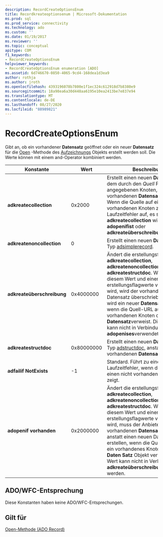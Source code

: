 ```yaml
---
description: RecordCreateOptionsEnum
title: Recordkreateoptionsenum | Microsoft-Dokumentation
ms.prod: sql
ms.prod_service: connectivity
ms.technology: ado
ms.custom: ''
ms.date: 01/19/2017
ms.reviewer: ''
ms.topic: conceptual
apitype: COM
f1_keywords:
- RecordCreateOptionsEnum
helpviewer_keywords:
- RecordCreateOptionsEnum enumeration [ADO]
ms.assetid: 6d746670-0850-4065-9cd4-168dea1d3ea9
author: rothja
ms.author: jroth
ms.openlocfilehash: 4393196078b7800e1f1ec324c612918d7b8380e9
ms.sourcegitcommit: 18a98ea6a30d448aa6195e10ea2413be7e837e94
ms.translationtype: MT
ms.contentlocale: de-DE
ms.lasthandoff: 08/27/2020
ms.locfileid: "88989821"
---
```

# <a name="recordcreateoptionsenum"></a>RecordCreateOptionsEnum
Gibt an, ob ein vorhandener **Datensatz** geöffnet oder ein neuer **Datensatz** für die [Open](./open-method-ado-record.md) -Methode des [Aufzeichnungs](./record-object-ado.md) Objekts erstellt werden soll. Die Werte können mit einem and-Operator kombiniert werden.  
  
|Konstante|Wert|Beschreibung|  
|--------------|-----------|-----------------|  
|**adkreatecollection**|0x2000|Erstellt einen neuen **Datensatz** an dem durch den *Quell* Parameter angegebenen Knoten, anstatt einen vorhandenen **Datensatz**zu öffnen. Wenn die Quelle auf einen vorhandenen Knoten zeigt, tritt ein Laufzeitfehler auf, es sei denn, **adkreatecollection** wird mit **adopenifist** oder **adkreateüberschreibung**kombiniert.|  
|**adkreatenoncollection**|0|Erstellt einen neuen **Datensatz** vom Typ [adsimplerecord](./recordtypeenum.md).|  
|**adkreateüberschreibung**|0x4000000|Ändert die erstellungsflags **adkreatecollection**, **adkreatenoncollection**und **adkreatestructdoc**. Wenn oder mit diesem Wert und einem der erstellungsflagwerte verwendet wird, wird der vorhandene Datensatz überschrieben, und es wird ein neuer **Datensatz** erstellt, wenn die Quell-URL auf einen vorhandenen Knoten oder **Datensatz**verweist. Dieser Wert kann nicht in Verbindung mit **adopenises**verwendet werden.|  
|**adkreatestructdoc**|0x80000000|Erstellt einen neuen **Datensatz** vom Typ [adstructdoc](./recordtypeenum.md), anstatt einen vorhandenen **Datensatz**zu öffnen.|  
|**adfailif NotExists**|-1|Standard. Führt zu einem Laufzeitfehler, wenn die *Quelle* auf einen nicht vorhandenen Knoten zeigt.|  
|**adopenif vorhanden**|0x2000000|Ändert die erstellungsflags **adkreatecollection**, **adkreatenoncollection**und **adkreatestructdoc**. Wenn oder mit diesem Wert und einem der erstellungsflagwerte verwendet wird, muss der Anbieter den vorhandenen **Datensatz** öffnen, anstatt einen neuen Datensatz zu erstellen, wenn die Quell-URL auf ein vorhandenes Knoten-oder **Daten Satz** Objekt verweist. Dieser Wert kann nicht in Verbindung mit **adkreateüberschreibung**verwendet werden.|  
  
## <a name="adowfc-equivalent"></a>ADO/WFC-Entsprechung  
 Diese Konstanten haben keine ADO/WFC-Entsprechungen.  
  
## <a name="applies-to"></a>Gilt für  
 [Open-Methode (ADO Record)](./open-method-ado-record.md)